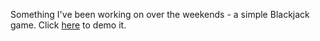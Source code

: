 Something I've been working on over the weekends - a simple Blackjack game. Click [here](https://helenzhou6.github.io/blackjack/) to demo it.